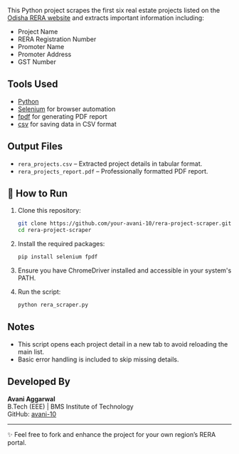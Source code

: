 This Python project scrapes the first six real estate projects listed on the [Odisha RERA website](https://rera.odisha.gov.in/projects/project-list) and extracts important information including:

- Project Name  
-  RERA Registration Number  
-  Promoter Name  
-  Promoter Address  
-  GST Number  

##  Tools Used

- [Python](https://www.python.org/)
- [Selenium](https://www.selenium.dev/) for browser automation
- [fpdf](https://py-pdf.github.io/fpdf2/) for generating PDF report
- [csv](https://docs.python.org/3/library/csv.html) for saving data in CSV format

##  Output Files

- `rera_projects.csv` – Extracted project details in tabular format.
- `rera_projects_report.pdf` – Professionally formatted PDF report.

## 🚀 How to Run

1. Clone this repository:
    ```bash
    git clone https://github.com/your-avani-10/rera-project-scraper.git
    cd rera-project-scraper
    ```

2. Install the required packages:
    ```bash
    pip install selenium fpdf
    ```

3. Ensure you have ChromeDriver installed and accessible in your system's PATH.

4. Run the script:
    ```bash
    python rera_scraper.py
    ```

##  Notes

- This script opens each project detail in a new tab to avoid reloading the main list.
- Basic error handling is included to skip missing details.

##  Developed By

**Avani Aggarwal**  
B.Tech (EEE) | BMS Institute of Technology  
GitHub: [avani-10](https://github.com/your-avani-10)

---

✨ Feel free to fork and enhance the project for your own region’s RERA portal.
